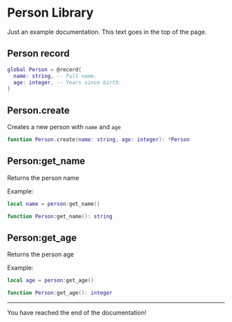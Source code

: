 # Person Library

Just an example documentation.
This text goes in the top of the page.

## Person record

```lua
global Person = @record{
  name: string, -- Full name.
  age: integer, -- Years since birth.
}
```

## Person.create

Creates a new person with `name` and `age`

```lua
function Person.create(name: string, age: integer): *Person
```

## Person:get_name

Returns the person name

Example:
```lua
local name = person:get_name()
```

```lua
function Person:get_name(): string
```

## Person:get_age

Returns the person age

Example:
```lua
local age = person:get_age()
```

```lua
function Person:get_age(): integer
```

---

You have reached the end of the documentation!
